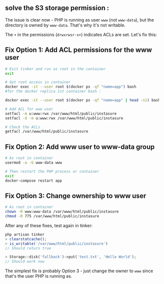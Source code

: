 solve the S3 storage permission : 
------------------------------
The issue is clear now - PHP is running as user `www` (not `www-data`), but the directory is owned by `www-data`. That's why it's not writable.

The `+` in the permissions (`drwxrwsr-x+`) indicates ACLs are set. Let's fix this:

## Fix Option 1: Add ACL permissions for the www user

```bash
# Exit tinker and run as root in the container
exit

# Get root access in container
docker exec -it --user root $(docker ps -qf "name=app") bash
#for the docker replica 1st container bash :

docker exec -it --user root $(docker ps -qf "name=app" | head -n1) bash

# Add ACL for www user
setfacl -m u:www:rwx /var/www/html/public/instasure
setfacl -d -m u:www:rwx /var/www/html/public/instasure

# Check the ACLs
getfacl /var/www/html/public/instasure
```

## Fix Option 2: Add www user to www-data group

```bash
# As root in container
usermod -a -G www-data www

# Then restart the PHP process or container
exit
docker-compose restart app
```

## Fix Option 3: Change ownership to www user

```bash
# As root in container
chown -R www:www-data /var/www/html/public/instasure
chmod -R 775 /var/www/html/public/instasure
```

After any of these fixes, test again in tinker:

```php
php artisan tinker
> clearstatcache();
> is_writable('/var/www/html/public/instasure')
// Should return true

> Storage::disk('fallback')->put('test.txt', 'Hello World');
// Should work now
```

The simplest fix is probably Option 3 - just change the owner to `www` since that's the user PHP is running as.
